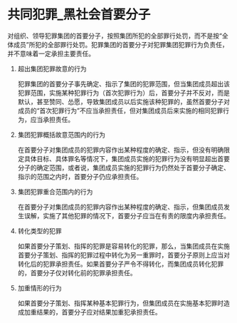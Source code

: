 # 共同犯罪_黑社会首要分子

对组织、领导犯罪集团的首要分子，按照集团所犯的全部罪行处罚，而不是按“全体成员”所犯的全部罪行处罚。犯罪集团的首要分子对犯罪集团犯罪行为负责任，并不意味着一定承担主要责任。

1. 超出集团犯罪故意的行为

    犯罪集团的首要分子事先确定、指示了集团的犯罪范围，但当集团成员超出该犯罪范围，实施某种犯罪行为（首次犯罪行为）后，首要分子并不反对，而是默认，甚至赞同、怂愿，导致集团成员以后实施该种犯罪的，虽然首要分子对成员的“首次犯罪行为”不应当承担责任，但对集团成员后来实施的相同犯罪行为，应当承担责任。


2. 集团犯罪概括故意范围内的行为

    在首要分子对集团成员的犯罪内容作出某种程度的确定、指示，但没有明确限定具体目标、具体罪名等情况下，集团成员实施的犯罪行为没有明显超出首要分子的确定范围，或者说，集团成员实施的犯罪行为仍然处于首要分子确定、指示的范围之内时，首要分子仍应承担责任。

3. 集团犯罪重合范围内的行为

    在首要分子对集团成员的犯罪内容作出某种程度的确定、指示，但集团成员发生误解，实施了其他犯罪的情况下，首要分子应当在有责的限度内承担责任。

4. 转化类型的犯罪

    如果首要分子策划、指挥的犯罪是容易转化的犯罪，那么，当集团成员在实施首要分子策划、指挥的犯罪过程中转化为另一重罪时，首要分子原则上应当对转化后的犯罪承担责任。如果首要分子严令不得转化，而集团成员转化犯罪的，首要分子仅对转化前的犯罪承担责任。


5. 加重情形的行为

    如果首要分子策划、指挥某种基本犯罪行为，但集团成员在实施基本犯罪时造成加重结果的，首要分子应对结果加重犯承担责任。
